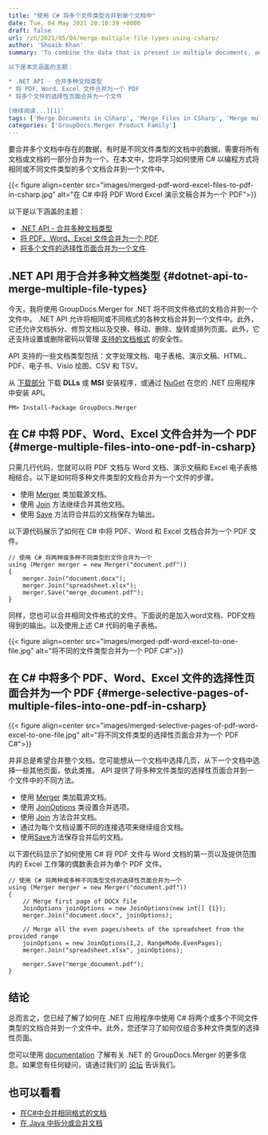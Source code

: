 ```yaml
---
title: "使用 C# 将多个文件类型合并到单个文档中"
date: Tue, 04 May 2021 20:10:39 +0000
draft: false
url: /zh/2021/05/04/merge-multiple-file-types-using-csharp/
author: 'Shoaib Khan'
summary: 'To combine the data that is present in multiple documents, and sometimes in documents of different file types, there comes the need to merge all your documents or the portion of the documents into one. In this article, you will learn, how to merge multiple documents of either the same or different file types in one file using C#.

以下是本文涵盖的主题：

* .NET API - 合并多种文档类型
* 将 PDF、Word、Excel 文件合并为一个 PDF
* 将多个文件的选择性页面合并为一个文件

[继续阅读...][1]'
tags: ['Merge Documents in CSharp', 'Merge Files in CSharp', 'Merge multiple file types in CSharp', 'merge two or more files']
categories: ['GroupDocs.Merger Product Family']
---
```


要合并多个文档中存在的数据，有时是不同文件类型的文档中的数据，需要将所有文档或文档的一部分合并为一个。在本文中，您将学习如何使用 C# 以编程方式将相同或不同文件类型的多个文档合并到一个文件中。



{{< figure align=center src="images/merged-pdf-word-excel-files-to-pdf-in-csharp.jpg" alt="在 C# 中将 PDF Word Excel 演示文稿合并为一个 PDF">}}


以下是以下涵盖的主题：

* [.NET API - 合并多种文档类型][2]
* [将 PDF、Word、Excel 文件合并为一个 PDF][3]
* [将多个文件的选择性页面合并为一个文件][4]

## .NET API 用于合并多种文档类型 {#dotnet-api-to-merge-multiple-file-types}

今天，我将使用 GroupDocs.Merger for .NET 将不同文件格式的文档合并到一个文件中。 .NET API 允许将相同或不同格式的各种文档合并到一个文件中。此外，它还允许文档拆分、修剪文档以及交换、移动、删除、旋转或排列页面。此外，它还支持设置或删除密码以管理 [支持的文档格式][5] 的安全性。

API 支持的一些文档类型包括：文字处理文档、电子表格、演示文稿、HTML、PDF、电子书、Visio 绘图、CSV 和 TSV。

从 [下载部分][6] 下载 **DLLs** 或 **MSI** 安装程序，或通过 [NuGet][7] 在您的 .NET 应用程序中安装 API。

```
PM> Install-Package GroupDocs.Merger
```

## 在 C# 中将 PDF、Word、Excel 文件合并为一个 PDF {#merge-multiple-files-into-one-pdf-in-csharp}

只需几行代码，您就可以将 PDF 文档与 Word 文档、演示文稿和 Excel 电子表格相结合。以下是如何将多种文件类型的文档合并为一个文件的步骤。

* 使用 [Merger][8] 类加载源文档。
* 使用 [Join][9] 方法继续合并其他文档。
* 使用 [Save][10] 方法将合并后的文档保存为输出。

以下源代码展示了如何在 C# 中将 PDF、Word 和 Excel 文档合并为一个 PDF 文件。

```
// 使用 C# 将两种或多种不同类型的文件合并为一个
using (Merger merger = new Merger("document.pdf"))
{
    merger.Join("document.docx");
    merger.Join("spreadsheet.xlsx");
    merger.Save("merge_document.pdf");
}
```

同样，您也可以合并相同文件格式的文件。下面说的是加入word文档、PDF文档得到的输出。以及使用上述 C# 代码的电子表格。



{{< figure align=center src="images/merged-pdf-word-excel-to-one-file.jpg" alt="将不同的文件类型合并为一个 PDF C#">}}


## 在 C# 中将多个 PDF、Word、Excel 文件的选择性页面合并为一个 PDF {#merge-selective-pages-of-multiple-files-into-one-pdf-in-csharp}



{{< figure align=center src="images/merged-selective-pages-of-pdf-word-excel-to-one-file.jpg" alt="将不同文件类型的选择性页面合并为一个 PDF C#">}}


并非总是希望合并整个文档。您可能想从一个文档中选择几页，从下一个文档中选择一些其他页面，依此类推。 API 提供了将多种文件类型的选择性页面合并到一个文件中的不同方法。

* 使用 [Merger][11] 类加载源文档。
* 使用 [JoinOptions][12] 类设置合并选项。
* 使用 [Join][13] 方法合并文档。
* 通过为每个文档设置不同的连接选项来继续组合文档。
* 使用[Save][14]方法保存合并后的文档。

以下源代码显示了如何使用 C# 将 PDF 文件与 Word 文档的第一页以及提供范围内的 Excel 工作簿的偶数表合并为单个 PDF 文件。

```
// 使用 C# 将两种或多种不同类型文件的选择性页面合并为一个
using (Merger merger = new Merger("document.pdf"))
{
    // Merge first page of DOCX file
    JoinOptions joinOptions = new JoinOptions(new int[] {1});
    merger.Join("document.docx", joinOptions);
    
    // Merge all the even pages/sheets of the spreadsheet from the provided range
    joinOptions = new JoinOptions(1,2, RangeMode.EvenPages);
    merger.Join("spreadsheet.xlsx", joinOptions);

    merger.Save("merge_document.pdf");
}
```

## 结论

总而言之，您已经了解了如何在 .NET 应用程序中使用 C# 将两个或多个不同文件类型的文档合并到一个文件中。此外，您还学习了如何仅组合多种文件类型的选择性页面。

您可以使用 [documentation][15] 了解有关 .NET 的 GroupDocs.Merger 的更多信息。如果您有任何疑问，请通过我们的 [论坛][16] 告诉我们。

## 也可以看看

* [在C#中合并相同格式的文档][17]
* [在 Java 中拆分或合并文档][18]







[1]: https://blog.groupdocs.com/2021/05/04/merge-multiple-file-types-using-csharp/
[2]: #dotnet-api-to-merge-multiple-file-types
[3]: #merge-multiple-files-into-one-pdf-in-csharp
[4]: #merge-selective-pages-of-multiple-files-into-one-pdf-in-csharp
[5]: https://docs.groupdocs.com/merger/net/supported-document-formats/
[6]: https://downloads.groupdocs.com/merger/net
[7]: https://www.nuget.org/packages/groupdocs.merger
[8]: https://apireference.groupdocs.com/merger/net/groupdocs.merger/merger
[9]: https://apireference.groupdocs.com/merger/net/groupdocs.merger/merger/methods/join/index
[10]: https://apireference.groupdocs.com/merger/net/groupdocs.merger/merger/methods/save/index
[11]: https://apireference.groupdocs.com/merger/net/groupdocs.merger/merger
[12]: https://apireference.groupdocs.com/merger/net/groupdocs.merger.domain.options/joinoptions
[13]: https://apireference.groupdocs.com/merger/net/groupdocs.merger/merger/methods/join/index
[14]: https://apireference.groupdocs.com/merger/net/groupdocs.merger/merger/methods/save/index
[15]: https://docs.groupdocs.com/merger/net
[16]: https://forum.groupdocs.com/
[17]: https://blog.groupdocs.com/2020/08/19/merge-pdf-word-excel-ppt-files-in-csharp/
[18]: https://blog.groupdocs.com/2020/05/20/merge-pdf-word-excel-powerpoint-documents-in-java/


